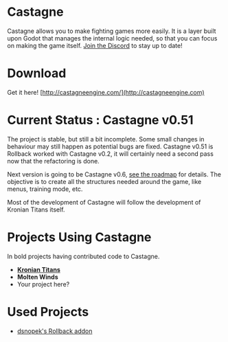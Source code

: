 # Castagne
Castagne allows you to make fighting games more easily. It is a layer built upon Godot that manages the internal logic needed, so that you can focus on making the game itself.
[Join the Discord](https://discord.gg/CWjWfC9K9T) to stay up to date!

# Download
Get it here! [http://castagneengine.com/](http://castagneengine.com)

# Current Status : Castagne v0.51
The project is stable, but still a bit incomplete. Some small changes in behaviour may still happen as potential bugs are fixed.
Castagne v0.51 is
Rollback worked with Castagne v0.2, it will certainly need a second pass now that the refactoring is done.

Next version is going to be Castagne v0.6, [see the roadmap](http://panthavma.com/articles/castagne-roadmap-v1) for details.
The objective is to create all the structures needed around the game, like menus, training mode, etc.

Most of the development of Castagne will follow the development of Kronian Titans itself.


# Projects Using Castagne
In bold projects having contributed code to Castagne.

- [**Kronian Titans**](https://oddgeargames.itch.io/kronian-titans)
- **Molten Winds**
- Your project here?

# Used Projects
- [dsnopek's Rollback addon](https://gitlab.com/snopek-games/godot-rollback-netcode)
